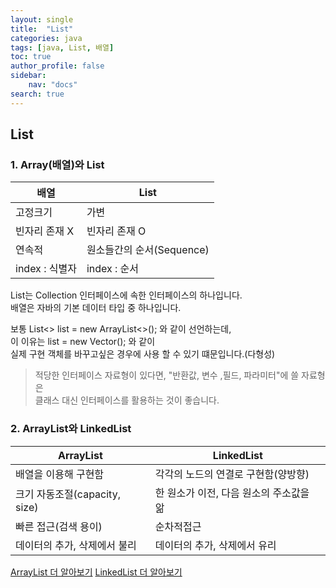 ```yaml
---
layout: single
title:  "List"
categories: java
tags: [java, List, 배열]
toc: true
author_profile: false
sidebar:
    nav: "docs"
search: true
---
```


## List

### 1. Array(배열)와 List

| 배열          | List               |
| ----------- | ------------------ |
| 고정크기        | 가변                 |
| 빈자리 존재 X    | 빈자리 존재 O           |
| 연속적         | 원소들간의 순서(Sequence) |
| index : 식별자 | index : 순서         |

  List는 Collection 인터페이스에 속한 인터페이스의 하나입니다.  
  배열은 자바의 기본 데이터 타입 중 하나입니다.  

보통 List<> list = new ArrayList<>(); 와 같이 선언하는데,  
이 이유는 list = new Vector(); 와 같이  
실제 구현 객체를 바꾸고싶은 경우에 사용 할 수 있기 떄문입니다.(다형성)  

> 적당한 인터페이스 자료형이 있다면, "반환값, 변수 ,필드, 파라미터"에 쓸 자료형은  
> 클래스 대신 인터페이스를 활용하는 것이 좋습니다.

### 2. ArrayList와 LinkedList

| ArrayList               | LinkedList              |
| ----------------------- | ----------------------- |
| 배열을 이용해 구현함             | 각각의 노드의 연결로 구현함(양방향)    |
| 크기 자동조절(capacity, size) | 한 원소가 이전, 다음 원소의 주소값을 앎 |
| 빠른 접근(검색 용이)            | 순차적접근                   |
| 데이터의 추가, 삭제에서 불리        | 데이터의 추가, 삭제에서 유리        |

[ArrayList 더 알아보기](https://psychoria.tistory.com/765)
[LinkedList 더 알아보기](https://psychoria.tistory.com/767)
